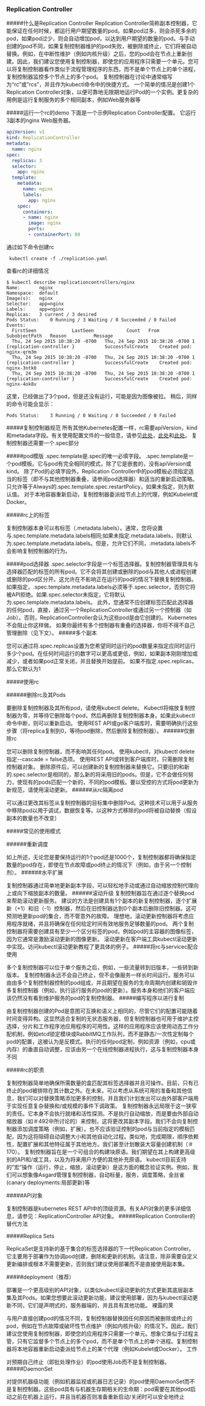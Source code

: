 ### Replication Controller

#####什么是Replication Controller
Replication Controller简称副本控制器，它能保证在任何时候，都运行用户期望数量的pod。如果pod过多，则会杀死多余的pod，如果pod过少，则会自动增加pod，以达到用户期望的数量的pod。与手动创建的pod不同，如果复制控制器维护的pod失败，被删除或终止，它们将被自动替换。例如，在中断性维护（例如内核升级）之后，您的pod会在节点上重新创建。因此，我们建议您使用复制控制器，即使您的应用程序只需要一个单元。您可以将复制控制器看作类似于流程管理程序的东西，而不是单个节点上的单个进程，复制控制器监控多个节点上的多个pod。
复制控制器在讨论中通常缩写为“rc”或“rcs”，并且作为kubectl命令中的快捷方式。
一个简单的情况是创建1个Replication Controller对象，以便可靠地无限期地运行Pod的一个实例。更复杂的用例是运行复制服务的多个相同副本，例如Web服务器等

#####运行一个rc的demo
下面是一个示例Replication Controller配置。 它运行3副本的nginx Web服务器。
```yaml
apiVersion: v1
kind: ReplicationController
metadata:
  name: nginx
spec:
  replicas: 3
  selector:
    app: nginx
  template:
    metadata:
      name: nginx
      labels:
        app: nginx
    spec:
      containers:
      - name: nginx
        image: nginx
        ports:
        - containerPort: 80
```
通过如下命令创建rc
```
 kubectl create -f ./replication.yaml
```
查看rc的详细情况
```
$ kubectl describe replicationcontrollers/nginx
Name:		nginx
Namespace:	default
Image(s):	nginx
Selector:	app=nginx
Labels:		app=nginx
Replicas:	3 current / 3 desired
Pods Status:	0 Running / 3 Waiting / 0 Succeeded / 0 Failed
Events:
  FirstSeen				LastSeen			Count	From
SubobjectPath	Reason			Message
  Thu, 24 Sep 2015 10:38:20 -0700	Thu, 24 Sep 2015 10:38:20 -0700	1
{replication-controller }			SuccessfulCreate	Created pod: nginx-qrm3m
  Thu, 24 Sep 2015 10:38:20 -0700	Thu, 24 Sep 2015 10:38:20 -0700	1
{replication-controller }			SuccessfulCreate	Created pod: nginx-3ntk0
  Thu, 24 Sep 2015 10:38:20 -0700	Thu, 24 Sep 2015 10:38:20 -0700	1
{replication-controller }			SuccessfulCreate	Created pod: nginx-4ok8v
```
这里，已经做出了3个pod，但是还没有运行，可能是因为图像被拉。 稍后，同样的命令可能会显示：
```
Pods Status:	3 Running / 0 Waiting / 0 Succeeded / 0 Failed
```
#####复制控制器规范
所有其他Kubernetes配置一样，rc需要apiVersion，kind和metadata字段。有关使用配置文件的一般信息，请参见[此处](http://kubernetes.io/docs/user-guide/simple-yaml/ "此处")，[此处](http://kubernetes.io/docs/user-guide/configuring-containers/ "此处")和[此处](http://kubernetes.io/docs/user-guide/working-with-resources/ "此处")。
复制控制器还需要一个.spec部分

#####pod模版
.spec.template是.spec的唯一必填字段。
.spec.template是一个pod模板。它与pod有完全相同的模式，除了它是嵌套的，没有apiVersion或kind。
除了Pod的必填字段外，Replication Controller中的pod模板必须指定适当的标签（即不与其他控制器重叠，请参阅pod选择器）和适当的重新启动策略。
只允许等于Always的.spec.template.spec.restartPolicy，如果未指定，则为默认值。
对于本地容器重新启动，复制控制器委派给节点上的代理，例如Kubelet或Docker。

#####rc上的标签

复制控制器本身可以有标签（.metadata.labels）。通常，您将设置与.spec.template.metadata.labels相同;如果未指定.metadata.labels，则默认为.spec.template.metadata.labels。但是，允许它们不同，.metadata.labels不会影响复制控制器的行为。

#####pod选择器
.spec.selector字段是一个标签选择器。复制控制器管理具有与选择器匹配的标签的所有pod。它不会将其创建或删除的pod与其他人或进程创建或删除的pod区分开。这允许在不影响正在运行的pod的情况下替换复制控制器。
如果指定，.spec.template.metadata.labels必须等于.spec.selector，否则它将被API拒绝。如果.spec.selector未指定，它将默认为.spec.template.metadata.labels。
此外，您通常不应创建标签匹配此选择器的任何pod，直接，通过另一个ReplicationController或通过另一个控制器（如Job）。否则，ReplicationController会认为这些pod是由它创建的。 Kubernetes不会阻止你这样做。
如果你最终有多个控制器有重叠的选择器，你将不得不自己管理删除（见下文）。
#####多个副本

您可以通过将.spec.replicas设置为您希望同时运行的pod数量来指定应同时运行多少个pod。在任何时间运行的数字可以更高或更低，例如，如果副本刚刚增加或减少，或者如果pod正常关闭，并且替换开始提前。
如果不指定.spec.replicas，那么它默认为1

#####使用rc

######删除rc及其Pods

要删除复制控制器及其所有pod，请使用kubectl delete。 Kubectl将缩放复制控制器为零，并等待它删除每个pod，然后再删除复制控制器本身。如果此kubectl命令中断，则可以重新启动。
使用REST API或go客户端库时，需要明确执行这些步骤（将replica复制到0，等待pod删除，然后删除复制控制器）。
######仅删除rc

您可以删除复制控制器，而不影响其任何pod。
使用kubectl，对kubectl delete指定--cascade = false选项。
使用REST API或转到客户端库时，只需删除复制控制器对象。
删除原件后，可以创建新的复制控制器来替换它。只要旧的和新的.spec.selector是相同的，那么新的将采用旧的pods。但是，它不会做任何努力，使现有的pods匹配一个新的，不同的pod模板。要以受控的方式将pod更新为新规范，请使用滚动更新。
######从rc隔离pod

可以通过更改其标签从复制控制器的目标集中删除Pod。这种技术可以用于从服务中移除pod以用于调试，数据恢复等。以这种方式移除的pod将被自动替换（假设副本的数量也不改变）

#####常见的使用模式

######重新调度

如上所述，无论您是要保持运行的1个pod还是1000个，复制控制器都将确保指定数量的pod存在，即使在节点故障或pod终止的情况下（例如，由于另一个控制剂）。
######水平扩展

复制控制器通过简单地更新副本字段，可以轻松地手动或通过自动缩放控制代理向上或向下缩放副本的数量。
######滚动升级
复制控制器旨在通过逐个替换pod来帮助滚动更新服务。
建议的方法是创建具有1个副本的新复制控制器，逐个扩展新（+1）和旧（-1）控制器，然后在旧控制器达到0个副本后删除旧控制器。这可预测地更新pod的集合，而不管意外的故障。
理想地，滚动更新控制器将考虑应用程序就绪，并且将确保在任何给定时间有效地服务足够数量的pod。
两个复制控制器将需要创建具有至少一个区分标签的pod，例如pod的主容器的图像标签，因为它通常是激励滚动更新的图像更新。
滚动更新在客户端工具kubectl滚动更新中实现。访问kubectl滚动更新教程了更具体的例子。
#####将rc与servicec配合使用

多个复制控制器可以位于单个服务之后，例如，一些流量转到旧版本，一些转到新版本。
复制控制器永远不会自己终止，但不会像服务一样长时间运行。服务可以由由多个复制控制器控制的pod组成，并且期望在服务的生命周期内创建和销毁许多复制控制器（例如，执行运行服务的pod的更新）。服务本身和他们的客户端应该仍然没有看到维护服务的pod的复制控制器。
#####编写程序以进行复制

由复制控制器创建的Pod是意图可互换和语义上相同的，尽管它们的配置可能随着时间变得异构。这显然适合复制的无状态服务器，但复制控制器也可用于维护主控选择，分片和工作程序池应用程序的可用性。这样的应用程序应该使用动态工作分配机制，例如etcd锁定模块或RabbitMQ工作队列，而不是静态/一次性定制每个pod的配置，这被认为是反模式。执行的任何pod定制，例如资源（例如，cpu或内存）的垂直自动调整，应该由另一个在线控制器进程执行，这与复制控制器本身不同

#####rc的职责

复制控制器简单地确保所需数量的盒匹配其标签选择器并且可操作。目前，只有已终止的pod被排除在其计数之外。在未来，可以考虑从系统可用的准备和其他信息，我们可以对替换策略添加更多的控制，并且我们计划发出可以由外部客户端用于实现任意复杂替换和/或规模的事件下调政策。
复制控制器永远局限于这一狭窄的责任。它本身不会执行就绪和活性探测。不是执行自动缩放，而是要由外部自动缩放器（如＃492中所讨论的）来控制，这将更改其副本字段。我们不会向复制控制器添加调度策略（例如，扩展）。也不应该验证控制的pod与当前指定的模板匹配，因为这将阻碍自动调整大小和其他自动化过程。类似地，完成期限，顺序依赖性，配置扩展和其他特征属于其他地方。我们甚至计划散装大容量创建机制（＃170）。
复制控制器旨在是一个可组合的构建块原语。我们期望在其上构建更高级别的API和/或工具，以及为将来用户方便的其他补充原语。 kubectl目前支持的“宏”操作（运行，停止，缩放，滚动更新）是这方面的概念验证实例。例如，我们可以想象像Asgard管理复制控制器，自动标量，服务，调度策略，金丝雀(canary deployments:局部更新)等

#####API对象

复制控制器是kubernetes REST API中的顶级资源。有关API对象的更多详细信息，请参见：ReplicationController API对象。
#####Replication Controller的替代方法

#####Replica Sets

ReplicaSet是支持新的基于集合的标签选择器的下一代Replication Controller。它主要用于部署作为协调pod创建，删除和更新的机制。请注意，除非需要自定义更新编排或根本不需要更新，否则我们建议使用部署而不是直接使用副本集。

#####deployment（推荐）

部署是一个更高级别的API对象，以类似kubectl滚动更新的方式更新其底层副本集及其Pods。如果您想要此滚动更新功能，建议使用部署，因为与kubectl滚动更新不同，它们是声明式的，服务器端的，并且具有其他功能。
裸露的荚

与用户直接创建pod的情况不同，复制控制器替换因任何原因而被删除或终止的pod，例如在节点故障或破坏性节点维护（例如内核升级）的情况下。因此，我们建议您使用复制控制器，即使您的应用程序只需要一个单元。想象它类似于过程主管，只有它监督多个节点上的多个pod，而不是单个节点上的单个进程。复制控制器将本地容器重新启动委派给节点上的某个代理（例如Kubelet或Docker）。
工作

对预期自己终止（即批处理作业）的pod使用Job而不是复制控制器。
#####DaemonSet

对提供机器级功能（例如机器监视或机器日志记录）的pod使用DaemonSet而不是复制控制器。这些pod具有与机器生存期相关的生命期：pod需要在其他pod启动之前在机器上运行，并且当机器否则准备重新启动/关闭时可以安全地终止
